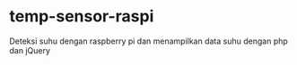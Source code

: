 # temp-sensor-raspi
Deteksi suhu dengan raspberry pi dan menampilkan data suhu dengan php dan jQuery
